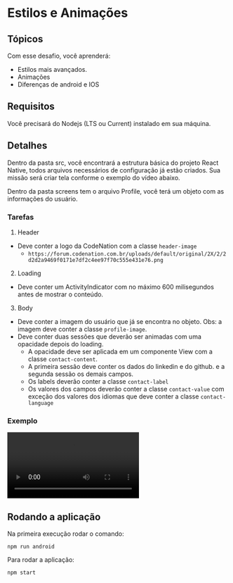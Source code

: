 # Estilos e Animações

## Tópicos
Com esse desafio, você aprenderá:

- Estilos mais avançados.
- Animações
- Diferenças de android e IOS

## Requisitos
Você precisará do Nodejs (LTS ou Current) instalado em sua máquina.

## Detalhes

Dentro da pasta src, você encontrará a estrutura básica do projeto React Native, todos arquivos necessários de configuração já estão criados. Sua missão será criar tela conforme o exemplo do vídeo abaixo.

Dentro da pasta screens tem o arquivo Profile, você terá um objeto com as informações do usuário.

### Tarefas
1. Header
  - Deve conter a logo da CodeNation com a classe `header-image`
    - `https://forum.codenation.com.br/uploads/default/original/2X/2/2d2d2a9469f0171e7df2c4ee97f70c555e431e76.png`
2. Loading
  - Deve conter um ActivityIndicator com no máximo 600 milisegundos antes de mostrar o conteúdo.
3. Body
  - Deve conter a imagem do usuário que já se encontra no objeto. Obs: a imagem deve conter a classe `profile-image`.
  - Deve conter duas sessões que deverão ser animadas com uma opacidade depois do loading.
    - A opacidade deve ser aplicada em um componente View com a classe `contact-content`.
    - A primeira sessão deve conter os dados do linkedin e do github. e a segunda sessão os demais campos.
    - Os labels deverão conter a classe `contact-label`
    - Os valores dos campos deverão conter a classe `contact-value` com exceção dos valores dos idiomas que deve conter a classe `contact-language`

### Exemplo
![](https://codenation-challenges.s3-us-west-1.amazonaws.com/react-native-2/react-native-2.webm)

## Rodando a aplicação
Na primeira execução rodar o comando:
```
npm run android
```
Para rodar a aplicação:
```
npm start
```
